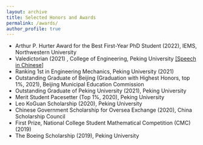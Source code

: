 ```yaml
---
layout: archive
title: Selected Honors and Awards
permalink: /awards/
author_profile: true
---
```

- Arthur P. Hurter Award for the Best First-Year PhD Student (2022), IEMS, Northwestern University
- Valedictorian (2021) , College of Engineering, Peking University [[Speech in Chinese]](https://mp.weixin.qq.com/s/0sV8uBQyEGR3Y8oDuxxEnQ)
- Ranking 1st in Engineering Mechanics, Peking University (2021)
- Outstanding Graduate of Beijing (Graduation with Highest Honors, top 1%, 2021), Beijing Municipal Education Commission
- Outstanding Graduate of Peking University (2021), Peking University
- Merit Student Pacesetter (Top 1%, 2020), Peking University
- Leo KoGuan Scholarship (2020), Peking University
- Chinese Government Scholarship for Oversea Exchange (2020), China Scholarship Council
- First Prize, National College Student Mathematical Competition (CMC) (2019)
- The Boeing Scholarship (2019), Peking University
